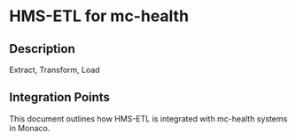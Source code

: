 # HMS-ETL for mc-health

## Description

Extract, Transform, Load

## Integration Points

This document outlines how HMS-ETL is integrated with mc-health systems in Monaco.
